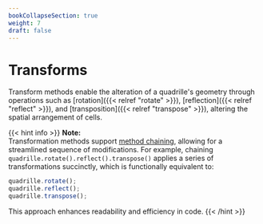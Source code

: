 ```yaml
---
bookCollapseSection: true
weight: 7
draft: false
---
```


# Transforms

Transform methods enable the alteration of a quadrille's geometry through operations such as [rotation]({{< relref "rotate" >}}), [reflection]({{< relref "reflect" >}}), and [transposition]({{< relref "transpose" >}}), altering the spatial arrangement of cells.

{{< hint info >}}
**Note:**\
Transformation methods support [method chaining](https://en.wikipedia.org/wiki/Method_chaining), allowing for a streamlined sequence of modifications. For example, chaining `quadrille.rotate().reflect().transpose()` applies a series of transformations succinctly, which is functionally equivalent to:
```js
quadrille.rotate();
quadrille.reflect();
quadrille.transpose();
```
This approach enhances readability and efficiency in code.
{{< /hint >}}